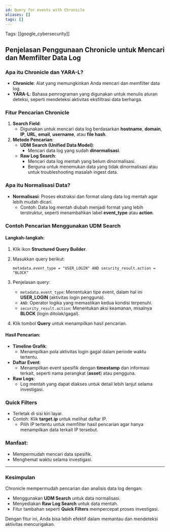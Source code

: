 ```yaml
---
id: Query for events with Chronicle
aliases: []
tags: []
---
```


Tags: [[google_cybersecurity]]

## Penjelasan Penggunaan Chronicle untuk Mencari dan Memfilter Data Log

### Apa itu Chronicle dan YARA-L?

- **Chronicle**: Alat yang memungkinkan Anda mencari dan memfilter data log.
- **YARA-L**: Bahasa pemrograman yang digunakan untuk menulis aturan deteksi, seperti mendeteksi aktivitas eksfiltrasi data berharga.

### Fitur Pencarian Chronicle

1. **Search Field**:
   - Digunakan untuk mencari data log berdasarkan **hostname**, **domain**, **IP**, **URL**, **email**, **username**, atau **file hash**.
2. **Metode Pencarian**:
   - **UDM Search (Unified Data Model)**:
     - Mencari data log yang sudah **dinormalisasi**.
   - **Raw Log Search**:
     - Mencari data log mentah yang belum dinormalisasi.
     - Berguna untuk menemukan data yang tidak dinormalisasi atau untuk troubleshooting masalah ingest data.

### Apa itu Normalisasi Data?

- **Normalisasi**: Proses ekstraksi dan format ulang data log mentah agar lebih mudah dicari.
  - Contoh: Data log mentah diubah menjadi format yang lebih terstruktur, seperti menambahkan label **event_type** atau **action**.

### Contoh Pencarian Menggunakan UDM Search

#### Langkah-langkah:

1. Klik ikon **Structured Query Builder**.
2. Masukkan query berikut:
   ```plaintext
   metadata.event_type = "USER_LOGIN" AND security_result.action = "BLOCK"
   ```
3. Penjelasan query:

   - `metadata.event_type`: Menentukan tipe event, dalam hal ini **USER_LOGIN** (aktivitas login pengguna).
   - `AND`: Operator logika yang memastikan kedua kondisi terpenuhi.
   - `security_result.action`: Menentukan aksi keamanan, misalnya **BLOCK** (login ditolak/gagal).

4. Klik tombol **Query** untuk menampilkan hasil pencarian.

#### Hasil Pencarian:

- **Timeline Grafik**:
  - Menampilkan pola aktivitas login gagal dalam periode waktu tertentu.
- **Daftar Event**:
  - Menampilkan event spesifik dengan **timestamp** dan informasi terkait, seperti nama perangkat (**asset**) atau pengguna.
- **Raw Logs**:
  - Log mentah yang dapat diakses untuk detail lebih lanjut selama investigasi.

### Quick Filters

- Terletak di sisi kiri layar.
- Contoh: Klik **target.ip** untuk melihat daftar IP.
  - Pilih IP tertentu untuk memfilter hasil pencarian agar hanya menampilkan data terkait IP tersebut.

### Manfaat:

- Mempermudah mencari data spesifik.
- Menghemat waktu selama investigasi.

---

### Kesimpulan

Chronicle mempermudah pencarian dan analisis data log dengan:

- Menggunakan **UDM Search** untuk data normalisasi.
- Menyediakan **Raw Log Search** untuk data mentah.
- Fitur tambahan seperti **Quick Filters** mempercepat proses investigasi.

Dengan fitur ini, Anda bisa lebih efektif dalam memantau dan mendeteksi aktivitas mencurigakan.
